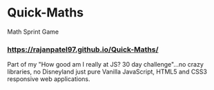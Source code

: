 # Quick-Maths
Math Sprint Game

### https://rajanpatel97.github.io/Quick-Maths/

Part of my "How good am I really at JS? 30 day challenge"...no crazy libraries, no Disneyland just pure Vanilla JavaScript, HTML5 and CSS3 responsive web applications.
